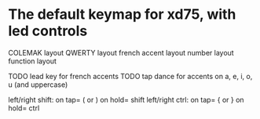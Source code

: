 # The default keymap for xd75, with led controls


COLEMAK layout
QWERTY layout
french accent layout 
number layout
function layout

TODO lead key for french accents
TODO tap dance for accents on a, e, i, o, u (and uppercase)

left/right shift: on tap= ( or )  on hold= shift
left/right ctrl: on tap= { or }  on hold= ctrl

